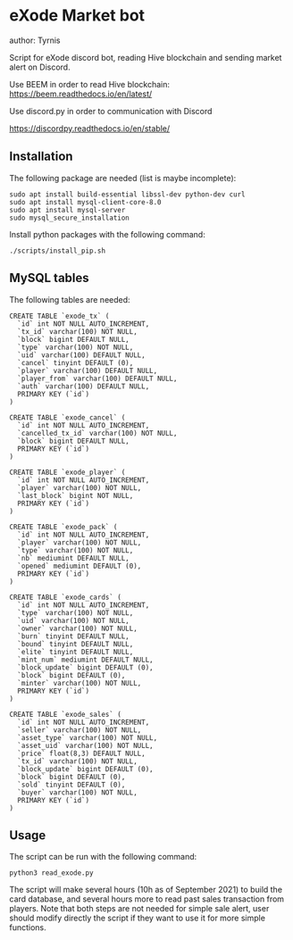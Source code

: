 # eXode Market bot
author: Tyrnis 

Script for eXode discord bot, reading Hive blockchain and sending market alert on Discord.

Use BEEM in order to read Hive blockchain:
https://beem.readthedocs.io/en/latest/

Use discord.py in order to communication with Discord

https://discordpy.readthedocs.io/en/stable/

## Installation

The following package are needed (list is maybe incomplete):
```
sudo apt install build-essential libssl-dev python-dev curl
sudo apt install mysql-client-core-8.0
sudo apt install mysql-server
sudo mysql_secure_installation
```

Install python packages with the following command: 
```
./scripts/install_pip.sh 
```

## MySQL tables

The following tables are needed:

```
CREATE TABLE `exode_tx` (
  `id` int NOT NULL AUTO_INCREMENT,
  `tx_id` varchar(100) NOT NULL,
  `block` bigint DEFAULT NULL,
  `type` varchar(100) NOT NULL,
  `uid` varchar(100) DEFAULT NULL,
  `cancel` tinyint DEFAULT (0),
  `player` varchar(100) DEFAULT NULL,
  `player_from` varchar(100) DEFAULT NULL,
  `auth` varchar(100) DEFAULT NULL,
  PRIMARY KEY (`id`)
)
```

```
CREATE TABLE `exode_cancel` (
  `id` int NOT NULL AUTO_INCREMENT,
  `cancelled_tx_id` varchar(100) NOT NULL,
  `block` bigint DEFAULT NULL,
  PRIMARY KEY (`id`)
)
```

```
CREATE TABLE `exode_player` (
  `id` int NOT NULL AUTO_INCREMENT,
  `player` varchar(100) NOT NULL,
  `last_block` bigint NOT NULL,
  PRIMARY KEY (`id`)
)
```

```
CREATE TABLE `exode_pack` (
  `id` int NOT NULL AUTO_INCREMENT,
  `player` varchar(100) NOT NULL,
  `type` varchar(100) NOT NULL,
  `nb` mediumint DEFAULT NULL,
  `opened` mediumint DEFAULT (0),
  PRIMARY KEY (`id`)
)
```

```
CREATE TABLE `exode_cards` (
  `id` int NOT NULL AUTO_INCREMENT,
  `type` varchar(100) NOT NULL,
  `uid` varchar(100) NOT NULL,
  `owner` varchar(100) NOT NULL,
  `burn` tinyint DEFAULT NULL,
  `bound` tinyint DEFAULT NULL,
  `elite` tinyint DEFAULT NULL,
  `mint_num` mediumint DEFAULT NULL,
  `block_update` bigint DEFAULT (0),
  `block` bigint DEFAULT (0),
  `minter` varchar(100) NOT NULL,
  PRIMARY KEY (`id`)
)
```

```
CREATE TABLE `exode_sales` (
  `id` int NOT NULL AUTO_INCREMENT,
  `seller` varchar(100) NOT NULL,
  `asset_type` varchar(100) NOT NULL,
  `asset_uid` varchar(100) NOT NULL,
  `price` float(8,3) DEFAULT NULL,
  `tx_id` varchar(100) NOT NULL,
  `block_update` bigint DEFAULT (0),
  `block` bigint DEFAULT (0),
  `sold` tinyint DEFAULT (0),
  `buyer` varchar(100) NOT NULL,
  PRIMARY KEY (`id`)
)
```


## Usage

The script can be run with the following command:

```
python3 read_exode.py
```

The script will make several hours (10h as of September 2021) to build the card database, and several hours more to read past sales transaction from players. 
Note that both steps are not needed for simple sale alert, user should modify directly the script if they want to use it for more simple functions. 




